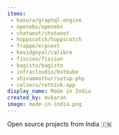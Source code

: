 ```yaml
---
items:
 - hasura/graphql-engine
 - openebs/openebs
 - chatwoot/chatwoot
 - hoppscotch/hoppscotch
 - frappe/erpnext
 - kovidgoyal/calibre
 - fission/fission
 - bagisto/bagisto
 - infracloudio/botkube
 - shivammathur/setup-php
 - celzero/rethink-app
display_name: Made in India
created_by: mvkaran
image: made-in-india.png
---
```

Open source projects from India :india:
